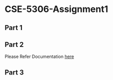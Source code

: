 # CSE-5306-Assignment1

## Part 1

## Part 2

Please Refer Documentation [here](part-2/part-2-readme.md)

## Part 3
